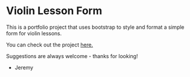 # Violin Lesson Form #

This is a portfolio project that uses bootstrap to style and format a simple form for violin lessons.

You can check out the project [here.](https://violin-lesson-form.netlify.app/)

Suggestions are always welcome - thanks for looking!

- Jeremy
